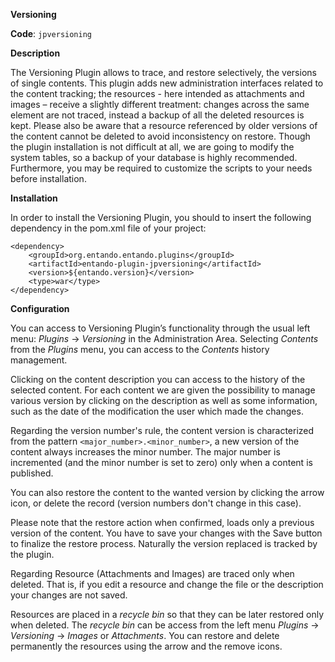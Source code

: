 **Versioning**

**Code**: ```jpversioning```

**Description**

The Versioning Plugin allows to trace, and restore selectively, the versions of single contents. 
This plugin adds new administration interfaces related to the content tracking; the resources - here intended as attachments and images – receive a slightly different treatment: changes across the same element are not traced, instead a backup of all the deleted resources is kept.
Please also be aware that a resource referenced by older versions of the content cannot be deleted to avoid inconsistency on restore.
Though the plugin installation is not difficult at all, we are going to modify the system tables, so a backup of your database is highly recommended. Furthermore, you may be required to customize the scripts to your needs before installation.

**Installation**

In order to install the Versioning Plugin, you should to insert the following dependency in the pom.xml file of your project:
```
<dependency>
    <groupId>org.entando.entando.plugins</groupId>
    <artifactId>entando-plugin-jpversioning</artifactId>
    <version>${entando.version}</version>
    <type>war</type>
</dependency>
```

**Configuration**

You can access to Versioning Plugin’s functionality through the usual left menu: _Plugins_ -> _Versioning_ in the Administration Area.
Selecting _Contents_ from the _Plugins_ menu, you can access to the _Contents_ history management.

Clicking on the content description you can access to the history of the selected content.
For each content we are given the possibility to manage various version by clicking on the description as well as some information, 
such as the date of the modification the user which made the changes.

Regarding the version number's rule, the content version is characterized from the pattern ```<major_number>.<minor_number>```, 
a new version of the content always increases the minor number. The major number is incremented (and the minor number is set to zero) only when a content is published.

You can also restore the content to the wanted version by clicking the arrow icon, or delete the record 
(version numbers don't change in this case).

Please note that the restore action when confirmed, loads only a previous version of the content. 
You have to save your changes with the Save button to finalize the restore process. 
Naturally the version replaced is tracked by the plugin.

Regarding Resource (Attachments and Images) are traced only when deleted. That is, if you edit a resource and change the file or the description your changes are not saved.

Resources are placed in a _recycle bin_ so that they can be later restored only when deleted.
The _recycle bin_ can be access from the left menu _Plugins_ → _Versioning_ → _Images_ or _Attachments_.
You can restore and delete permanently the resources using the arrow and the remove icons.


